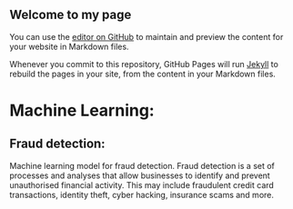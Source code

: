 ## Welcome to my page

You can use the [editor on GitHub](https://github.com/Binojv/minimal/edit/gh-pages/index.md) to maintain and preview the content for your website in Markdown files.

Whenever you commit to this repository, GitHub Pages will run [Jekyll](https://jekyllrb.com/) to rebuild the pages in your site, from the content in your Markdown files.


# Machine Learning:

## Fraud detection:
Machine learning model for fraud detection. Fraud detection is a set of processes and analyses that allow businesses to identify and prevent unauthorised financial activity. This may include fraudulent credit card transactions, identity theft, cyber hacking, insurance scams and more.
